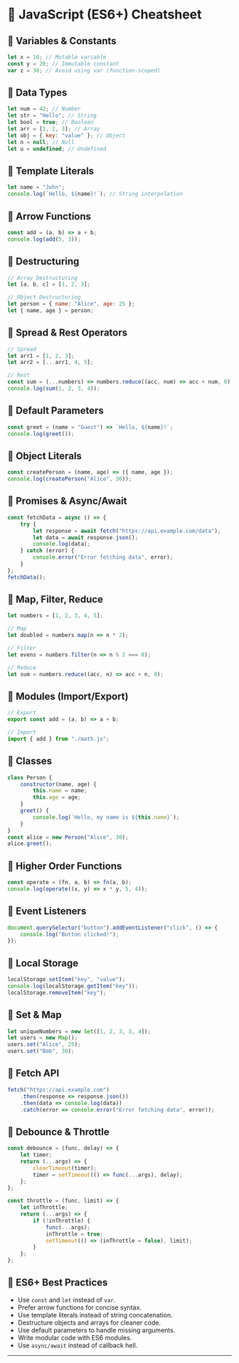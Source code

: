 # 🚀 JavaScript (ES6+) Cheatsheet

## 🔹 Variables & Constants
```js
let x = 10; // Mutable variable
const y = 20; // Immutable constant
var z = 30; // Avoid using var (function-scoped)
```

## 🔹 Data Types
```js
let num = 42; // Number
let str = "Hello"; // String
let bool = true; // Boolean
let arr = [1, 2, 3]; // Array
let obj = { key: "value" }; // Object
let n = null; // Null
let u = undefined; // Undefined
```

## 🔹 Template Literals
```js
let name = "John";
console.log(`Hello, ${name}!`); // String interpolation
```

## 🔹 Arrow Functions
```js
const add = (a, b) => a + b;
console.log(add(5, 3));
```

## 🔹 Destructuring
```js
// Array Destructuring
let [a, b, c] = [1, 2, 3];

// Object Destructuring
let person = { name: "Alice", age: 25 };
let { name, age } = person;
```

## 🔹 Spread & Rest Operators
```js
// Spread
let arr1 = [1, 2, 3];
let arr2 = [...arr1, 4, 5];

// Rest
const sum = (...numbers) => numbers.reduce((acc, num) => acc + num, 0);
console.log(sum(1, 2, 3, 4));
```

## 🔹 Default Parameters
```js
const greet = (name = "Guest") => `Hello, ${name}!`;
console.log(greet());
```

## 🔹 Object Literals
```js
const createPerson = (name, age) => ({ name, age });
console.log(createPerson("Alice", 30));
```

## 🔹 Promises & Async/Await
```js
const fetchData = async () => {
    try {
        let response = await fetch("https://api.example.com/data");
        let data = await response.json();
        console.log(data);
    } catch (error) {
        console.error("Error fetching data", error);
    }
};
fetchData();
```

## 🔹 Map, Filter, Reduce
```js
let numbers = [1, 2, 3, 4, 5];

// Map
let doubled = numbers.map(n => n * 2);

// Filter
let evens = numbers.filter(n => n % 2 === 0);

// Reduce
let sum = numbers.reduce((acc, n) => acc + n, 0);
```

## 🔹 Modules (Import/Export)
```js
// Export
export const add = (a, b) => a + b;

// Import
import { add } from "./math.js";
```

## 🔹 Classes
```js
class Person {
    constructor(name, age) {
        this.name = name;
        this.age = age;
    }
    greet() {
        console.log(`Hello, my name is ${this.name}`);
    }
}
const alice = new Person("Alice", 30);
alice.greet();
```

## 🔹 Higher Order Functions
```js
const operate = (fn, a, b) => fn(a, b);
console.log(operate((x, y) => x * y, 5, 4));
```

## 🔹 Event Listeners
```js
document.querySelector("button").addEventListener("click", () => {
    console.log("Button clicked!");
});
```

## 🔹 Local Storage
```js
localStorage.setItem("key", "value");
console.log(localStorage.getItem("key"));
localStorage.removeItem("key");
```

## 🔹 Set & Map
```js
let uniqueNumbers = new Set([1, 2, 3, 3, 4]);
let users = new Map();
users.set("Alice", 25);
users.set("Bob", 30);
```

## 🔹 Fetch API
```js
fetch("https://api.example.com")
    .then(response => response.json())
    .then(data => console.log(data))
    .catch(error => console.error("Error fetching data", error));
```

## 🔹 Debounce & Throttle
```js
const debounce = (func, delay) => {
    let timer;
    return (...args) => {
        clearTimeout(timer);
        timer = setTimeout(() => func(...args), delay);
    };
};

const throttle = (func, limit) => {
    let inThrottle;
    return (...args) => {
        if (!inThrottle) {
            func(...args);
            inThrottle = true;
            setTimeout(() => (inThrottle = false), limit);
        }
    };
};
```

## 🔹 ES6+ Best Practices
- Use `const` and `let` instead of `var`.
- Prefer arrow functions for concise syntax.
- Use template literals instead of string concatenation.
- Destructure objects and arrays for cleaner code.
- Use default parameters to handle missing arguments.
- Write modular code with ES6 modules.
- Use `async/await` instead of callback hell.

---